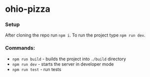 # ohio-pizza

### Setup

After cloning the repo run `npm i`. To run the project type `npm run dev`.

### Commands:

- `npm run build` - builds the project into `./build` directory
- `npm run dev` - starts the server in developer mode
- `npm run test` - run tests
